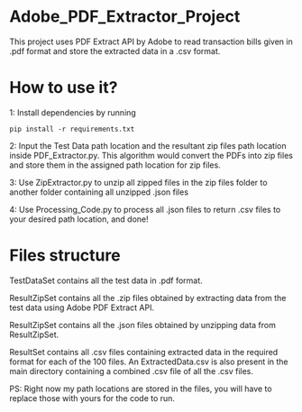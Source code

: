 # Adobe_PDF_Extractor_Project
This project uses PDF Extract API by Adobe to read transaction bills given in .pdf format and store the extracted data in a .csv format.


# How to use it?

1: Install dependencies by running
 
    pip install -r requirements.txt

2: Input the Test Data path location and the resultant zip files path location inside PDF_Extractor.py. This algorithm would convert the PDFs into zip files and store them in the assigned path location for zip files.

3: Use ZipExtractor.py to unzip all zipped files in the zip files folder to another folder containing all unzipped .json files

4: Use Processing_Code.py to process all .json files to return .csv files to your desired path location, and done!

# Files structure

TestDataSet contains all the test data in .pdf format.

ResultZipSet contains all the .zip files obtained by extracting data from the test data using Adobe PDF Extract API.

ResultZipSet contains all the .json files obtained by unzipping data from ResultZipSet.

ResultSet contains all .csv files containing extracted data in the required format for each of the 100 files. An ExtractedData.csv is also present in the main directory containing a combined .csv file of all the .csv files.

PS: Right now my path locations are stored in the files, you will have to replace those with yours for the code to run.


